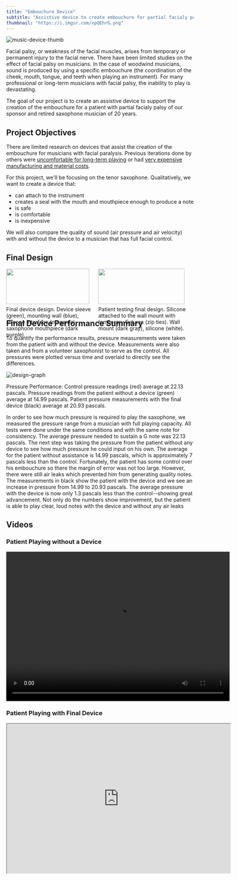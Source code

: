 ```yaml
---
title: "Embouchure Device"
subtitle: "Assistive device to create embouchure for partial facialy palsy"
thumbnail: "https://i.imgur.com/vpQEhrG.png"
---
```


![music-device-thumb](https://i.imgur.com/vpQEhrG.png)


Facial palsy, or weakness of the facial muscles, arises from temporary or permanent injury to the facial nerve. There have been limited studies on the effect of facial palsy on musicians. In the case of woodwind musicians, sound is produced by using a specific embouchure (the coordination of the cheek, mouth, tongue, and teeth when playing an instrument). For many professional or long-term musicians with facial palsy, the inability to play is devastating. 


The goal of our project is to create an assistive device to support the creation of the embouchure for a patient with partial facialy palsy of our sponsor and retired saxophone musician of 20 years.

## Project Objectives

There are limited research on devices that assist the creation of the embouchure for musicians with facial paralysis. Previous iterations done by others were [uncomfortable for long-term playing](https://www.saxontheweb.net/threads/tools-for-facial-paralysis-and-playing-the-saxophone.157990/) or had [very expensive manufacturing and material costs](https://www.sciencedirect.com/science/article/abs/pii/S0022391315001791?via%3Dihub). 

For this project, we'll be focusing on the tenor saxophone. Qualitatively, we want to create a device that: 

* can attach to the instrument
* creates a seal with the mouth and mouthpiece enough to produce a note
* is safe 
* is comfortable
* is inexpensive 

We will also compare the quality of sound (air pressure and air velocity) with and without the device to a musician that has full facial control. 

## Final Design
<div style="display: flex; justify-content: space-between;">
    <div>
        <img src="https://i.imgur.com/JYMhN6U.png" style="width: 95%;">
        <figcaption>Final device design. Device sleeve (green), mounting wall (blue), silicone interface (magenta), saxophone mouthpiece (dark purple).</figcaption>
    </div>  
    <div>
        <img src="https://i.imgur.com/yhf2Q1i.png" style="width: 95%;">
        <figcaption>Patient testing final design. Silicone attached to the wall mount with temporary fixtures (zip ties). Wall mount  (dark gray), silicone (white).</figcaption>
    </div>
</div>

## Final Device Performance Summary

To quantify the performance results, pressure measurements were taken from the patient with and without the device. Measurements were also taken and from a volunteer saxophonist to serve as the control.  All pressures were plotted versus time and overlaid to directly see the differences. 

![design-graph](https://i.imgur.com/ECcNPe0.png)
<figcaption>Pressure Performance: Control pressure readings (red) average at 22.13 pascals. Pressure readings from the patient without a device (green) average at 14.99 pascals. Patient pressure measurements with the final device (black) average at 20.93 pascals. </figcaption>

In order to see how much pressure is required to play the saxophone, we measured the pressure range from a musician with full playing capacity. All tests were done under the same conditions and with the same note for consistency. The average pressure needed to sustain a G note was 22.13 pascals. The next step was taking the pressure from the patient without any device to see how much pressure he could input on his own. The average for the patient without assistance is 14.99 pascals, which is approximately 7 pascals less than the control. Fortunately, the patient has some control over his embouchure so there the margin of error was not too large. However, there were still air leaks which prevented him from generating quality notes. The measurements in black show the patient with the device and we see an increase in pressure from 14.99 to 20.93 pascals. The average pressure with the device is now only 1.3 pascals less than the control--showing great advancement. Not only do the numbers show improvement, but the patient is able to play clear, loud notes with the device and without any air leaks

## Videos
<div> 
    <div>
        <h3>Patient Playing without a Device</h3>
        <video width="600" height="400" controls>
            <source src="https://youtu.be/jGIqC-Kryp0">
            Your browser does not support the video tag.
        </video>
    </div>
    <div>
        <h3>Patient Playing with Final Device</h3>
        <iframe width="600" height="400" src="https://youtu.be/jGIqC-Kryp0">
    </div>
    <div>
        <h3>Jared Test</h3>
        <iframe width="600" height="400" src="https://drive.google.com/file/d/1nbupbCcN0lGoQDQ3o3WaRNNh1sSYItUd/view?usp=share_link">
    </div>
    
</div>

## Documents
<div class="container" style=""> 
    <div style="">
        <h3>Final Project Research Paper</h3>
        <iframe width="400" height="500" src="https://drive.google.com/file/d/1Tqb0VUNd9hW4ggErWagCwMkEsc44W-fi/view?usp=share_link">
    </div>
    <div style="">
        <h3>Final Project Poster</h3>
        <iframe width="400" height="500" src="https://drive.google.com/file/d/1VwNzwDO98irLDcICQWzldgvdDUf9A0vt/view?usp=sharing">
    </div>
    <div style="">
        <h3>Executive Summary</h3>
        <iframe width="400" height="500" src="https://drive.google.com/file/d/14c7AUa_FggeBGzp5uZyvAYFUpGLeAeiP/view?usp=sharing">
    </div>
    <div style="">
        <h3>Individual Component Analysis: Model Generation</h3>
        <iframe width="400" height="500" src="https://drive.google.com/file/d/1SKNHbyCQIwhDukB2Fgnu0IULZ98NA_DW/view?usp=sharing">
    </div>
    <div style="">
        <h3>Jared Test</h3>
        <iframe src="https://docs.google.com/presentation/d/e/2PACX-1vT2zTUbTZGMoiW8wkR0gxj_9s2FtaOBvmI9_OGTq3pLhtsheZRer8_SC2wRFFk9LtTBuRncksqDx6sT/embed?start=false&loop=false&delayms=3000" frameborder="0" width="960" height="569" allowfullscreen="true" mozallowfullscreen="true" webkitallowfullscreen="true"></iframe>
    </div>
</div>




